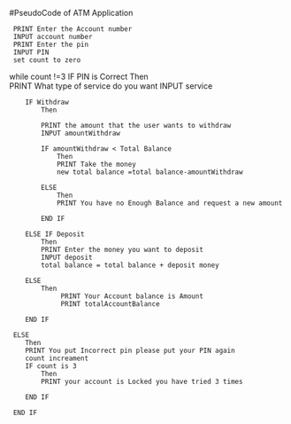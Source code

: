 #PseudoCode of ATM Application 

     PRINT Enter the Account number 
     INPUT account number 
     PRINT Enter the pin
     INPUT PIN
     set count to zero
     
   while count !=3 
     IF PIN is Correct 
        Then        
        PRINT What type of service do you want
        INPUT service 
       
        IF Withdraw 
            Then 
            
            PRINT the amount that the user wants to withdraw 
            INPUT amountWithdraw
            
            IF amountWithdraw < Total Balance 
                Then
                PRINT Take the money
                new total balance =total balance-amountWithdraw 
                
            ELSE 
                Then
                PRINT You have no Enough Balance and request a new amount 
                    
            END IF 
            
        ELSE IF Deposit 
            Then
            PRINT Enter the money you want to deposit 
            INPUT deposit           
            total balance = total balance + deposit money
        
        ELSE
            Then 
                 PRINT Your Account balance is Amount 
                 PRINT totalAccountBalance
                 
        END IF  
       
     ELSE 
        Then 
        PRINT You put Incorrect pin please put your PIN again
        count increament 
        IF count is 3 
            Then 
            PRINT your account is Locked you have tried 3 times 
             
        END IF
        
     END IF          